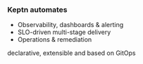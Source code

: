 ### Keptn automates

- Observability, dashboards & alerting
- SLO-driven multi-stage delivery
- Operations & remediation

declarative, extensible and based on GitOps
